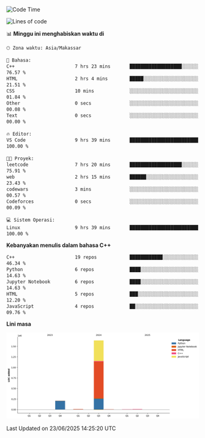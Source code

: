 <!--START_SECTION:waka-->
![Code Time](http://img.shields.io/badge/Code%20Time-288%20hrs%204%20mins-blue)

![Lines of code](https://img.shields.io/badge/Sejak%20Hello%20World%20aku%20telah%20menulis-1.9%20million%20baris%20kode-blue)

📊 **Minggu ini menghabiskan waktu di** 

```text
🕑︎ Zona waktu: Asia/Makassar

💬 Bahasa: 
C++                      7 hrs 23 mins       ███████████████████░░░░░░   76.57 % 
HTML                     2 hrs 4 mins        █████░░░░░░░░░░░░░░░░░░░░   21.51 % 
CSS                      10 mins             ░░░░░░░░░░░░░░░░░░░░░░░░░   01.84 % 
Other                    0 secs              ░░░░░░░░░░░░░░░░░░░░░░░░░   00.08 % 
Text                     0 secs              ░░░░░░░░░░░░░░░░░░░░░░░░░   00.00 % 

🔥 Editor: 
VS Code                  9 hrs 39 mins       █████████████████████████   100.00 % 

🐱‍💻 Proyek: 
leetcode                 7 hrs 20 mins       ███████████████████░░░░░░   75.91 % 
web                      2 hrs 15 mins       ██████░░░░░░░░░░░░░░░░░░░   23.43 % 
codewars                 3 mins              ░░░░░░░░░░░░░░░░░░░░░░░░░   00.57 % 
Codeforces               0 secs              ░░░░░░░░░░░░░░░░░░░░░░░░░   00.09 % 

💻 Sistem Operasi: 
Linux                    9 hrs 39 mins       █████████████████████████   100.00 % 
```

**Kebanyakan menulis dalam bahasa C++** 

```text
C++                      19 repos            ████████████░░░░░░░░░░░░░   46.34 % 
Python                   6 repos             ████░░░░░░░░░░░░░░░░░░░░░   14.63 % 
Jupyter Notebook         6 repos             ████░░░░░░░░░░░░░░░░░░░░░   14.63 % 
HTML                     5 repos             ███░░░░░░░░░░░░░░░░░░░░░░   12.20 % 
JavaScript               4 repos             ██░░░░░░░░░░░░░░░░░░░░░░░   09.76 % 
```



**Lini masa**

![Lines of Code chart](https://raw.githubusercontent.com/yusuf601/yusuf601/main/assets/bar_graph.png)


 Last Updated on 23/06/2025 14:25:20 UTC
<!--END_SECTION:waka-->

